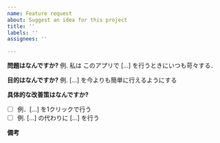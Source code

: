 ```yaml
---
name: Feature request
about: Suggest an idea for this project
title: ''
labels: ''
assignees: ''

---
```


**問題はなんですか?**
例. 私は このアプリで [...] を行うときにいつも苛々する．

**目的はなんですか?**
例. [...] を今よりも簡単に行えるようにする

**具体的な改善策はなんですか?**
- [ ] 例．[...] を1クリックで行う
- [ ] 例. [...] の代わりに [...] を行う

**備考**
